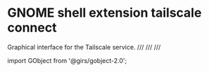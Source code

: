 # GNOME shell extension tailscale connect

Graphical interface for the Tailscale service.
/// <reference path="../node_modules/@girs/gnome-shell/src/index.d.ts"/>
/// <reference path="../node_modules/@girs/gjs/gjs.d.ts"/>
/// <reference path="../node_modules/@girs/gobject-2.0/gobject-2.0.d.ts"/>

import GObject from '@girs/gobject-2.0';